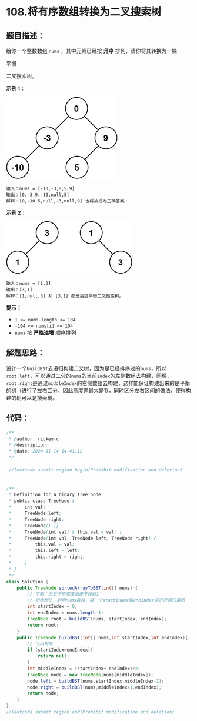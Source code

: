 # 108.将有序数组转换为二叉搜索树

## 题目描述：

给你一个整数数组 `nums` ，其中元素已经按 **升序** 排列，请你将其转换为一棵 

平衡

 二叉搜索树。



 

**示例 1：**

![img](./images/btree1.jpg)

```
输入：nums = [-10,-3,0,5,9]
输出：[0,-3,9,-10,null,5]
解释：[0,-10,5,null,-3,null,9] 也将被视为正确答案：
```

**示例 2：**

![img](./images/btree.jpg)

```
输入：nums = [1,3]
输出：[3,1]
解释：[1,null,3] 和 [3,1] 都是高度平衡二叉搜索树。
```

 

**提示：**

+ `1 <= nums.length <= 104`
+ `-104 <= nums[i] <= 104`
+ `nums` 按 **严格递增** 顺序排列

## 解题思路：

设计一个`buildBST`去递归构建二叉树，因为是已经排序过的`nums`，所以`root.left`，可以通过二分的`nums`的当前`index`的左侧数组去构建，同理，`root.right`是通过`middleIndex`的右侧数组去构建，这样能保证构建出来的是平衡的树（进行了左右二分，因此高度差最大是1），同时区分左右区间的做法，使得构建的树可以是搜索树。

## 代码：

```java
/**
 * @author: rickey-c
 * @description:  
 * @date: 2024-11-14 14:41:12
 */

 //leetcode submit region begin(Prohibit modification and deletion)


/**
 * Definition for a binary tree node.
 * public class TreeNode {
 *     int val;
 *     TreeNode left;
 *     TreeNode right;
 *     TreeNode() {}
 *     TreeNode(int val) { this.val = val; }
 *     TreeNode(int val, TreeNode left, TreeNode right) {
 *         this.val = val;
 *         this.left = left;
 *         this.right = right;
 *     }
 * }
 */
class Solution {
    public TreeNode sortedArrayToBST(int[] nums) {
        // 平衡：左右子树高度相差不超过1
        // 初步想法，利用nums数组，搞一个startIndex和endIndex来进行递归遍历
        int startIndex = 0;
        int endIndex = nums.length-1;
        TreeNode root = buildBST(nums, startIndex, endIndex);
        return root;
    }
    public TreeNode buildBST(int[] nums,int startIndex,int endIndex){
        // 可以相等
        if (startIndex>endIndex){
            return null;
        }
        int middleIndex = (startIndex+ endIndex)/2;
        TreeNode node = new TreeNode(nums[middleIndex]);
        node.left = buildBST(nums,startIndex,middleIndex-1);
        node.right = buildBST(nums,middleIndex+1,endIndex);
        return node;
    }
}
//leetcode submit region end(Prohibit modification and deletion)

```

